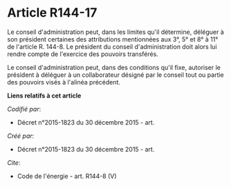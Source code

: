 # Article R144-17

Le conseil d'administration peut, dans les limites qu'il détermine, déléguer à son président certaines des attributions
mentionnées aux 3°, 5° et 8° à 11° de l'article R. 144-8. Le président du conseil d'administration doit alors lui rendre
compte de l'exercice des pouvoirs transférés. 

Le conseil d'administration peut, dans des conditions qu'il fixe, autoriser le président à déléguer à un collaborateur
désigné par le conseil tout ou partie des pouvoirs visés à l'alinéa précédent.

**Liens relatifs à cet article**

_Codifié par_:

  - Décret n°2015-1823 du 30 décembre 2015 - art.

_Créé par_:

  - Décret n°2015-1823 du 30 décembre 2015 - art.

_Cite_:

  - Code de l'énergie - art. R144-8 (V)

